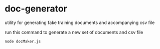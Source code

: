 # doc-generator

utility for generating fake training documents and accompanying csv file

run this command to generate a new set of documents and csv file
```bash
node docMaker.js
```